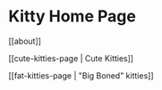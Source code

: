 # Kitty Home Page

[[about]]

[[cute-kitties-page | Cute Kitties]]

[[fat-kitties-page | "Big Boned" kitties]]




